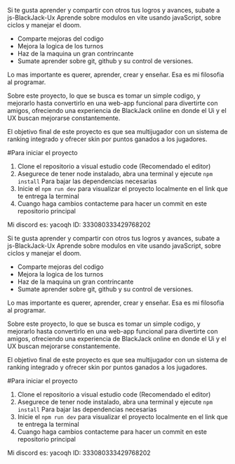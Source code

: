 Si te gusta aprender y compartir con otros tus logros y avances, subate a js-BlackJack-Ux 
Aprende sobre modulos en vite usando javaScript, sobre ciclos y manejar el doom.

* Comparte mejoras del codigo
* Mejora la logica de los turnos
* Haz de la maquina un gran contrincante
* Sumate aprender sobre git, github y su control de versiones.

Lo mas importante es querer, aprender, crear y enseñar. Esa es mi filosofia al programar. 

Sobre este proyecto, lo que se busca es tomar un simple codigo, y mejorarlo hasta convertirlo en una web-app funcional para divertirte con amigos, ofreciendo una experiencia de BlackJack online en donde el Ui y el UX buscan mejorarse constantemente.

El objetivo final de este proyecto es que sea multijugador con un sistema de ranking integrado y ofrecer skin por puntos ganados a los jugadores. 

#Para iniciar el proyecto
1. Clone el repositorio a visual estudio code (Recomendado el editor)
2. Asegurece de tener node instalado, abra una terminal y ejecute ```npm install``` Para bajar las dependencias necesarias
3. Inicie el ```npm run dev``` para visualizar el proyecto localmente en el link que te entrega la terminal
4. Cuango haga cambios contacteme para hacer un commit en este repositorio principal

Mi discord es: yacoqh  ID: 333080333429768202


Si te gusta aprender y compartir con otros tus logros y avances, subate a js-BlackJack-Ux 
Aprende sobre modulos en vite usando javaScript, sobre ciclos y manejar el doom.

* Comparte mejoras del codigo
* Mejora la logica de los turnos
* Haz de la maquina un gran contrincante
* Sumate aprender sobre git, github y su control de versiones.

Lo mas importante es querer, aprender, crear y enseñar. Esa es mi filosofia al programar. 

Sobre este proyecto, lo que se busca es tomar un simple codigo, y mejorarlo hasta convertirlo en una web-app funcional para divertirte con amigos, ofreciendo una experiencia de BlackJack online en donde el Ui y el UX buscan mejorarse constantemente.

El objetivo final de este proyecto es que sea multijugador con un sistema de ranking integrado y ofrecer skin por puntos ganados a los jugadores. 

#Para iniciar el proyecto
1. Clone el repositorio a visual estudio code (Recomendado el editor)
2. Asegurece de tener node instalado, abra una terminal y ejecute ```npm install``` Para bajar las dependencias necesarias
3. Inicie el ```npm run dev``` para visualizar el proyecto localmente en el link que te entrega la terminal
4. Cuango haga cambios contacteme para hacer un commit en este repositorio principal

Mi discord es: yacoqh  ID: 333080333429768202